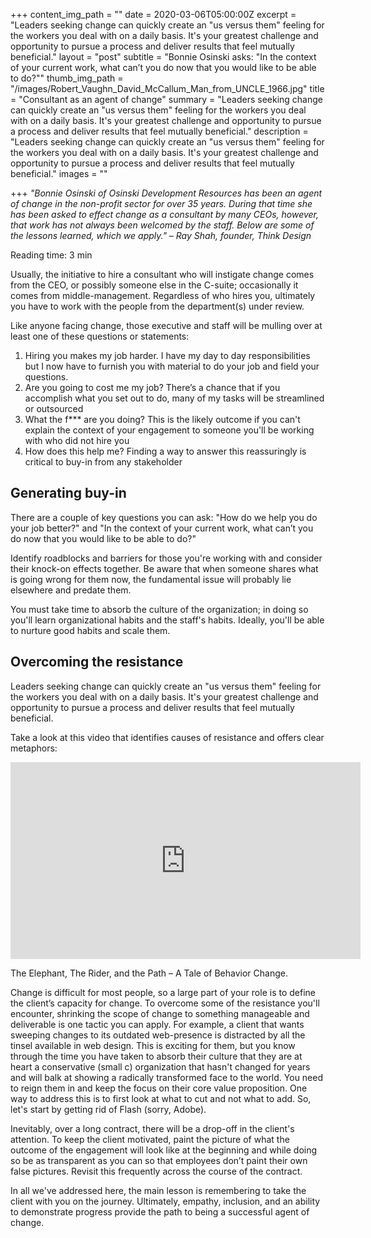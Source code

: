 +++
content_img_path = ""
date = 2020-03-06T05:00:00Z
excerpt = "Leaders seeking change can quickly create an \"us versus them\" feeling for the workers you deal with on a daily basis. It's your greatest challenge and opportunity to pursue a process and deliver results that feel mutually beneficial."
layout = "post"
subtitle = "Bonnie Osinski asks: \"In the context of your current work, what can’t you do now that you would like to be able to do?\""
thumb_img_path = "/images/Robert_Vaughn_David_McCallum_Man_from_UNCLE_1966.jpg"
title = "Consultant as an agent of change"
summary = "Leaders seeking change can quickly create an \"us versus them\" feeling for the workers you deal with on a daily basis. It's your greatest challenge and opportunity to pursue a process and deliver results that feel mutually beneficial."
description = "Leaders seeking change can quickly create an \"us versus them\" feeling for the workers you deal with on a daily basis. It's your greatest challenge and opportunity to pursue a process and deliver results that feel mutually beneficial."
images = ""

+++
_"Bonnie Osinski of Osinski Development Resources has been an agent of change in the non-profit sector for over 35 years. During that time she has been asked to effect change as a consultant by many CEOs, however, that work has not always been welcomed by the staff. Below are some of the lessons learned, which we apply." – Ray Shah, founder, Think Design_

Reading time: 3 min

Usually, the initiative to hire a consultant who will instigate change comes from the CEO, or possibly someone else in the C-suite; occasionally it comes from middle-management. Regardless of who hires you, ultimately you have to work with the people from the department(s) under review.

Like anyone facing change, those executive and staff will be mulling over at least one of these questions or statements:

1. Hiring you makes my job harder. I have my day to day responsibilities but I now have to furnish you with material to do your job and field your questions.
2. Are you going to cost me my job? There’s a chance that if you accomplish what you set out to do, many of my tasks will be streamlined or outsourced
3. What the f*** are you doing? This is the likely outcome if you can't explain the context of your engagement to someone you'll be working with who did not hire you
4. How does this help me? Finding a way to answer this reassuringly is critical to buy-in from any stakeholder

## Generating buy-in

There are a couple of key questions you can ask: "How do we help you do your job better?" and "In the context of your current work, what can’t you do now that you would like to be able to do?"

Identify roadblocks and barriers for those you're working with and consider their knock-on effects together. Be aware that when someone shares what is going wrong for them now, the fundamental issue will probably lie elsewhere and predate them.

You must take time to absorb the culture of the organization; in doing so you'll learn organizational habits and the staff's habits. Ideally, you'll be able to nurture good habits and scale them.

## Overcoming the resistance

Leaders seeking change can quickly create an "us versus them" feeling for the workers you deal with on a daily basis. It's your greatest challenge and opportunity to pursue a process and deliver results that feel mutually beneficial.

Take a look at this video that identifies causes of resistance and offers clear metaphors:


<iframe width="560" height="315" src="https://www.youtube.com/embed/X9KP8uiGZTs" frameborder="0" allow="accelerometer; autoplay; encrypted-media; gyroscope; picture-in-picture" allowfullscreen></iframe>


The Elephant, The Rider, and the Path – A Tale of Behavior Change.

Change is difficult for most people, so a large part of your role is to define the client’s capacity for change. To overcome some of the resistance you'll encounter, shrinking the scope of change to something manageable and deliverable is one tactic you can apply. For example, a client that wants sweeping changes to its outdated web-presence is distracted by all the tinsel available in web design. This is exciting for them, but you know through the time you have taken to absorb their culture that they are at heart a conservative (small c) organization that hasn't changed for years and will balk at showing a radically transformed face to the world. You need to reign them in and keep the focus on their core value proposition. One way to address this is to first look at what to cut and not what to add. So, let's start by getting rid of Flash (sorry, Adobe).

Inevitably, over a long contract, there will be a drop-off in the client's attention. To keep the client motivated, paint the picture of what the outcome of the engagement will look like at the beginning and while doing so be as transparent as you can so that employees don’t paint their own false pictures. Revisit this frequently across the course of the contract.

In all we've addressed here, the main lesson is remembering to take the client with you on the journey. Ultimately, empathy, inclusion, and an ability to demonstrate progress provide the path to being a successful agent of change.
